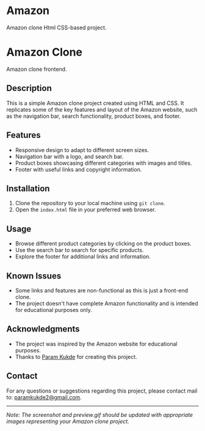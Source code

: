 # Amazon

Amazon clone Html CSS-based project.


# Amazon Clone

Amazon clone frontend.

## Description

This is a simple Amazon clone project created using HTML and CSS. It replicates some of the key features and layout of the Amazon website, such as the navigation bar, search functionality, product boxes, and footer.


## Features

- Responsive design to adapt to different screen sizes.
- Navigation bar with a logo, and search bar.
- Product boxes showcasing different categories with images and titles.
- Footer with useful links and copyright information.

## Installation

1. Clone the repository to your local machine using `git clone`.
2. Open the `index.html` file in your preferred web browser.

## Usage

- Browse different product categories by clicking on the product boxes.
- Use the search bar to search for specific products.
- Explore the footer for additional links and information.

## Known Issues

- Some links and features are non-functional as this is just a front-end clone.
- The project doesn't have complete Amazon functionality and is intended for educational purposes only.


## Acknowledgments

- The project was inspired by the Amazon website for educational purposes.
- Thanks to [Param Kukde](https://github.com/paramkukde) for creating this project.

## Contact

For any questions or suggestions regarding this project, please contact mail to: paramkukde2@gmail.com.

---

*Note: The screenshot and preview.gif should be updated with appropriate images representing your Amazon clone project.*
